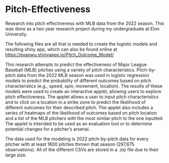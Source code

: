# Pitch-Effectiveness
Research into pitch effectiveness with MLB data from the 2022 season. This was done as a two year research project during my undergraduate at Elon University.

The following files are all that is needed to create the logistic models and resulting shiny app, which can also be found online at https://evanwu.shinyapps.io/Pitch_Outcome_Model/

This research attempts to predict the effectiveness of Major League Baseball (MLB) pitches using a variety of pitch characteristics. Pitch-by-pitch data from the 2022 MLB season was used in logistic regression models to predict the probability of different outcomes based on pitch characteristics (e.g., speed, spin, movement, location). The results of these models were used to create an interactive applet, allowing users to explore pitch effectiveness. The applet allows a user to input pitch characteristics and to click on a location in a strike zone to predict the likelihood of different outcomes for their described pitch. The applet also includes a series of heatmaps of the likelihood of outcomes based on pitch location and a list of the MLB pitchers with the most similar pitch to the one inputted. The applet is intended to be used as an evaluation tool or to determine potential changes for a pitcher’s arsenal.

The data used for the modeling is 2022 pitch-by-pitch data for every pitcher with at least 1800 pitches thrown that season (297,675 observations). All of the different CSVs are stored in a .zip file due to their large size.
